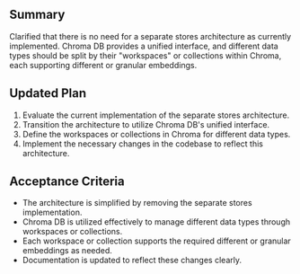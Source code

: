 ## Summary
Clarified that there is no need for a separate stores architecture as currently implemented. Chroma DB provides a unified interface, and different data types should be split by their "workspaces" or collections within Chroma, each supporting different or granular embeddings.

## Updated Plan
1. Evaluate the current implementation of the separate stores architecture.
2. Transition the architecture to utilize Chroma DB's unified interface.
3. Define the workspaces or collections in Chroma for different data types.
4. Implement the necessary changes in the codebase to reflect this architecture.

## Acceptance Criteria
- The architecture is simplified by removing the separate stores implementation.
- Chroma DB is utilized effectively to manage different data types through workspaces or collections.
- Each workspace or collection supports the required different or granular embeddings as needed.
- Documentation is updated to reflect these changes clearly.